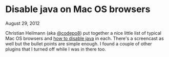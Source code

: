 # Disable java on Mac OS browsers

<p class="datestamp">August 29, 2012</p>

Christian Heilmann (aka [@codepo8](https://twitter.com/codepo8)) put together a nice little list of typical Mac OS browsers and [how to disable java](http://christianheilmann.com/2012/08/29/how-to-disable-java-in-all-your-browsers-on-osx-screencast/) in each. There's a screencast as well but the bullet points are simple enough. I found a couple of other plugins that I turned off while I was in there too.
